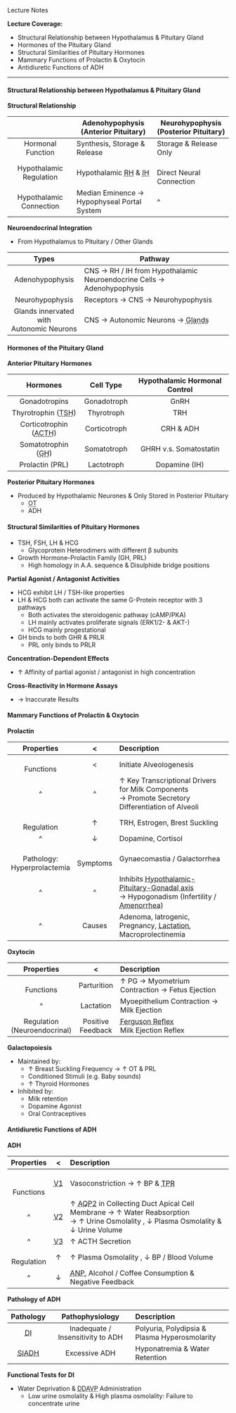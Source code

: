 Lecture Notes

**Lecture Coverage:**
- Structural Relationship between Hypothalamus & Pituitary Gland
- Hormones of the Pituitary Gland
- Structural Similarities of Pituitary Hormones
- Mammary Functions of Prolactin & Oxytocin
- Antidiuretic Functions of ADH

---
#### **Structural Relationship between Hypothalamus & Pituitary Gland**
**Structural Relationship**

|                         | Adenohypophysis<br>(Anterior Pituitary)                                                               | Neurohypophysis<br>(Posterior Pituitary) |
| :---------------------: | ----------------------------------------------------------------------------------------------------- | ---------------------------------------- |
|    Hormonal Function    | Synthesis, Storage & Release                                                                          | Storage & Release Only                   |
| Hypothalamic Regulation | Hypothalamic <abbr Title="Releasing Hormones">RH</abbr> & <abbr Title="Inhibiting Hormones">IH</abbr> | <br>Direct Neural Connection             |
| Hypothalamic Connection | Median Eminence → <br>Hypophyseal Portal System                                                       | ^                                        |

**Neuroendocrinal Integration**
- From Hypothalamus to Pituitary / Other Glands

|                    Types                    | Pathway                                                                                   |
| :-----------------------------------------: | ----------------------------------------------------------------------------------------- |
|               Adenohypophysis               | CNS → RH / IH from Hypothalamic Neuroendocrine Cells → Adenohypophysis                    |
|               Neurohypophysis               | Receptors → CNS → Neurohypophysis                                                         |
| Glands innervated with<br>Autonomic Neurons | CNS → Autonomic Neurons → <abbr Title="e.g. Adrenal Medulla / Pineal Gland">Glands</abbr> |

#### **Hormones of the Pituitary Gland**
**Anterior Pituitary Hormones**

|                                Hormones                                |  Cell Type   | Hypothalamic Hormonal Control |
| :--------------------------------------------------------------------: | :----------: | :---------------------------: |
|                             Gonadotropins                              | Gonadotroph  |             GnRH              |
|  Thyrotrophin (<abbr Title="Thyroid Stimulating Hormone">TSH</abbr>)   |  Thyrotroph  |              TRH              |
| Corticotrophin (<abbr Title="Adenocorticotrophic Hormone">ACTH</abbr>) | Corticotroph |           CRH & ADH           |
|         Somatotrophin (<abbr Title="Growth Hormone">GH</abbr>)         | Somatotroph  |    GHRH v.s. Somatostatin     |
|                            Prolactin (PRL)                             |  Lactotroph  |         Dopamine (IH)         |
**Posterior Pituitary Hormones**
- Produced by Hypothalamic Neurones & Only Stored in Posterior Pituitary
	- <abbr Title="Oxytocin">OT</abbr>
	- ADH

#### **Structural Similarities of Pituitary Hormones**
- TSH, FSH, LH & HCG
	- Glycoprotein Heterodimers with different β subunits
- Growth Hormone-Prolactin Family (GH, PRL)
	- High homology in A.A. sequence & Disulphide bridge positions

**Partial Agonist / Antagonist Activities**
- HCG exhibit LH / TSH-like properties
- LH & HCG both can activate the same G-Protein receptor with 3 pathways
	- Both activates the steroidogenic pathway (cAMP/PKA)
	- LH mainly activates proliferate signals (ERK1/2- & AKT-)
	- HCG mainly progestational
- GH binds to both GHR & PRLR
	- PRL only binds to PRLR

**Concentration-Dependent Effects**
- ↑ Affinity of partial agonist / antagonist in high concentration

**Cross-Reactivity in Hormone Assays**
- → Inaccurate Results


#### **Mammary Functions of Prolactin & Oxytocin**
**Prolactin**

|             Properties             |      <       | Description                                                                                                                                                       |
| :--------------------------------: | :----------: | :---------------------------------------------------------------------------------------------------------------------------------------------------------------- |
|           <br>Functions            |      <       | Initiate Alveologenesis                                                                                                                                           |
|                 ^                  |      ^       | ↑ Key Transcriptional Drivers for Milk Components <br>→ Promote Secretory Differentiation of Alveoli                                                              |
|           <br>Regulation           |      ↑       | TRH, Estrogen, Brest Suckling                                                                                                                                     |
|                 ^                  |      ↓       | Dopamine, Cortisol                                                                                                                                                |
| <br>Pathology:<br>Hyperprolactemia | <br>Symptoms | Gynaecomastia / Galactorrhea                                                                                                                                      |
|                 ^                  |      ^       | Inhibits <abbr Title="GnRH, LH, FSH">Hypothalamic-Pituitary-Gonadal axis</abbr><br>→ Hypogonadism (Infertility / <abbr Title="No Menstruation">Amenorrhea</abbr>) |
|                 ^                  |    Causes    | Adenoma, Iatrogenic, Pregnancy, <abbr Title="Leads to Lactational Amenorrhea as a natural contraception method">Lactation</abbr>, Macroprolectinemia              |
**Oxytocin**

|           Properties            |          <           | Description                                                                        |
| :-----------------------------: | :------------------: | :--------------------------------------------------------------------------------- |
|          <br>Functions          |     Parturition      | ↑ PG → Myometrium Contraction → Fetus Ejection                                     |
|                ^                |      Lactation       | Myoepithelium Contraction → Milk Ejection                                          |
| Regulation<br>(Neuroendocrinal) | Positive<br>Feedback | <abbr Title="Fetus Ejection Reflex">Ferguson Reflex</abbr><br>Milk Ejection Reflex |
**Galactopoiesis**
- Maintained by:
	- ↑ Breast Suckling Frequency → ↑ OT & PRL
	- Conditioned Stimuli (e.g. Baby sounds)
	- ↑ Thyroid Hormones
- Inhibited by:
	- Milk retention
	- Dopamine Agonist
	- Oral Contraceptives


#### **Antidiuretic Functions of ADH**
**ADH**

|    Properties     |                       <                       | Description                                                                                                                                                           |
| :---------------: | :-------------------------------------------: | :-------------------------------------------------------------------------------------------------------------------------------------------------------------------- |
| <br><br>Functions | <abbr Title="Binds to V1 Receptors">V1</abbr> | Vasoconstriction → ↑ BP & <abbr Title="Total Peripheral Resistance">TPR</abbr>                                                                                        |
|         ^         | <abbr Title="Binds to V2 Receptors">V2</abbr> | ↑ <abbr Title="Aquaporin-2">AQP2</abbr> in Collecting Duct Apical Cell Membrane → ↑ Water Reabsorption<br>→ ↑ Urine Osmolality , ↓ Plasma Osmolality & ↓ Urine Volume |
|         ^         | <abbr Title="Binds to V3 Receptors">V3</abbr> | ↑ ACTH Secretion                                                                                                                                                      |
|  <br>Regulation   |                       ↑                       | ↑ Plasma Osmolality , ↓ BP / Blood Volume                                                                                                                             |
|         ^         |                       ↓                       | <abbr Title="Atrial Natriuretic Peptide">ANP</abbr>, Alcohol / Coffee Consumption & Negative Feedback                                                                 |
**Pathology of ADH**

|                          Pathology                          |          Pathophysiology          | Description                                   |
| :---------------------------------------------------------: | :-------------------------------: | :-------------------------------------------- |
|         <abbr Title="Diabetes Insipidus">DI</abbr>          | Inadequate / Insensitivity to ADH | Polyuria, Polydipsia & Plasma Hyperosmolarity |
| <abbr Title="Syndrome of Inappropriate ADH Secretion">SIADH |           Excessive ADH           | Hyponatremia & Water Retention                |
**Functional Tests for DI**
- Water Deprivation & <abbr Title="Desmopressin">DDAVP</abbr> Administration
	- Low urine osmolality & High plasma osmolality: Failure to concentrate urine
